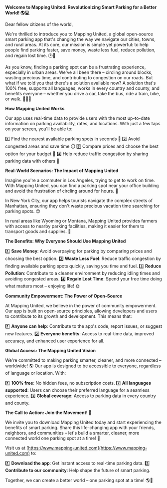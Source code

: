 **Welcome to Mapping United: Revolutionizing Smart Parking for a Better World! 🌎💻**

Dear fellow citizens of the world,

We're thrilled to introduce you to Mapping United, a global open-source smart parking app that's changing the way we navigate our cities, towns, and rural areas. At its core, our mission is simple yet powerful: to help people find parking faster, save money, waste less fuel, reduce pollution, and regain lost time. 🕒️💚

As you know, finding a parking spot can be a frustrating experience, especially in urban areas. We've all been there – circling around blocks, wasting precious time, and contributing to congestion on our roads. But what if we told you that there's a solution available now? A solution that's 100% free, supports all languages, works in every country and county, and benefits everyone – whether you drive a car, take the bus, ride a train, bike, or walk. 🚶‍♀️🚌

**How Mapping United Works**

Our app uses real-time data to provide users with the most up-to-date information on parking availability, rates, and locations. With just a few taps on your screen, you'll be able to:

1️⃣ Find the nearest available parking spots in seconds 📍
2️⃣ Avoid congested areas and save time ⏱️
3️⃣ Compare prices and choose the best option for your budget 💸
4️⃣ Help reduce traffic congestion by sharing parking data with others 👫

**Real-World Scenarios: The Impact of Mapping United**

Imagine you're a commuter in Los Angeles, trying to get to work on time. With Mapping United, you can find a parking spot near your office building and avoid the frustration of circling around for hours. 🚀

In New York City, our app helps tourists navigate the complex streets of Manhattan, ensuring they don't waste precious vacation time searching for parking spots. 😊

In rural areas like Wyoming or Montana, Mapping United provides farmers with access to nearby parking facilities, making it easier for them to transport goods and supplies. 🚜

**The Benefits: Why Everyone Should Use Mapping United**

1️⃣ **Save Money**: Avoid overpaying for parking by comparing prices and choosing the best option.
2️⃣ **Waste Less Fuel**: Reduce traffic congestion by finding available parking spots quickly, saving you time and fuel.
3️⃣ **Reduce Pollution**: Contribute to a cleaner environment by reducing idling times and avoiding congested areas.
4️⃣ **Regain Lost Time**: Spend your free time doing what matters most – enjoying life! 🌞

**Community Empowerment: The Power of Open-Source**

At Mapping United, we believe in the power of community empowerment. Our app is built on open-source principles, allowing developers and users to contribute to its growth and development. This means that:

1️⃣ **Anyone can help**: Contribute to the app's code, report issues, or suggest new features.
2️⃣ **Everyone benefits**: Access to real-time data, improved accuracy, and enhanced user experience for all.

**Global Access: The Mapping United Vision**

We're committed to making parking smarter, cleaner, and more connected – worldwide! 🌎 Our app is designed to be accessible to everyone, regardless of language or location. With:

1️⃣ **100% free**: No hidden fees, no subscription costs.
2️⃣ **All languages supported**: Users can choose their preferred language for a seamless experience.
3️⃣ **Global coverage**: Access to parking data in every country and county.

**The Call to Action: Join the Movement! 🚀**

We invite you to download Mapping United today and start experiencing the benefits of smart parking. Share this life-changing app with your friends, neighbors, and communities – let's build a smarter, cleaner, more connected world one parking spot at a time! 🌟

Visit us at [https://www.mapping-united.com](https://www.mapping-united.com) to:

1️⃣ **Download the app**: Get instant access to real-time parking data.
2️⃣ **Contribute to our community**: Help shape the future of smart parking.

Together, we can create a better world – one parking spot at a time! 🌎💖